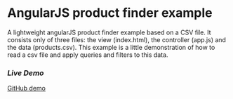 AngularJS product finder example
================================

A lightweight angularJS product finder example based on a CSV file. It consists only of three files: the view (index.html), the controller (app.js) and the data (products.csv). This example is a little demonstration of how to read a csv file and apply queries and filters to this data. 


### ***Live Demo***

<a href="http://htmlpreview.github.io/?https://github.com/axax/ng-product-finder/blob/master/index.html" target="_blank">GitHub demo</a>
